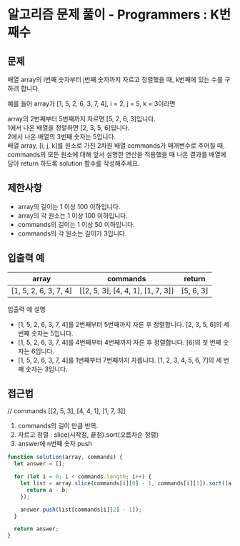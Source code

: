 # 알고리즘 문제 풀이 - Programmers : K번째수

## 문제

배열 array의 i번째 숫자부터 j번째 숫자까지 자르고 정렬했을 때, k번째에 있는 수를 구하려 합니다.<br>

예를 들어 array가 [1, 5, 2, 6, 3, 7, 4], i = 2, j = 5, k = 3이라면 <br>

array의 2번째부터 5번째까지 자르면 [5, 2, 6, 3]입니다.<br>
1에서 나온 배열을 정렬하면 [2, 3, 5, 6]입니다. <br>
2에서 나온 배열의 3번째 숫자는 5입니다. <br>
배열 array, [i, j, k]를 원소로 가진 2차원 배열 commands가 매개변수로 주어질 때,
commands의 모든 원소에 대해 앞서 설명한 연산을 적용했을 때 나온 결과를
배열에 담아 return 하도록 solution 함수를 작성해주세요. <br>

## 제한사항

- array의 길이는 1 이상 100 이하입니다. <br>
- array의 각 원소는 1 이상 100 이하입니다. <br>
- commands의 길이는 1 이상 50 이하입니다. <br>
- commands의 각 원소는 길이가 3입니다. <br>

## 입출력 예

| array                 | commands                          | return    |
| --------------------- | --------------------------------- | --------- |
| [1, 5, 2, 6, 3, 7, 4] | [[2, 5, 3], [4, 4, 1], [1, 7, 3]] | [5, 6, 3] |

입출력 예 설명

- [1, 5, 2, 6, 3, 7, 4]를 2번째부터 5번째까지 자른 후 정렬합니다. [2, 3, 5, 6]의 세 번째 숫자는 5입니다. <br>
- [1, 5, 2, 6, 3, 7, 4]를 4번째부터 4번째까지 자른 후 정렬합니다. [6]의 첫 번째 숫자는 6입니다. <br>
- [1, 5, 2, 6, 3, 7, 4]를 1번째부터 7번째까지 자릅니다. [1, 2, 3, 4, 5, 6, 7]의 세 번째 숫자는 3입니다. <br>

## 접근법

// commands [[2, 5, 3], [4, 4, 1], [1, 7, 3]] <br>

1. commands의 길이 만큼 반복. <br>
2. 자르고 정렬 : slice(시작점, 끝점).sort(오름차순 정렬) <br>
3. answer에 n번째 숫자 push <br>

```js
function solution(array, commands) {
  let answer = [];

  for (let i = 0; i < commands.length; i++) {
    let list = array.slice(commands[i][0] - 1, commands[i][1]).sort((a, b) => {
      return a - b;
    });

    answer.push(list[commands[i][2] - 1]);
  }

  return answer;
}
```
